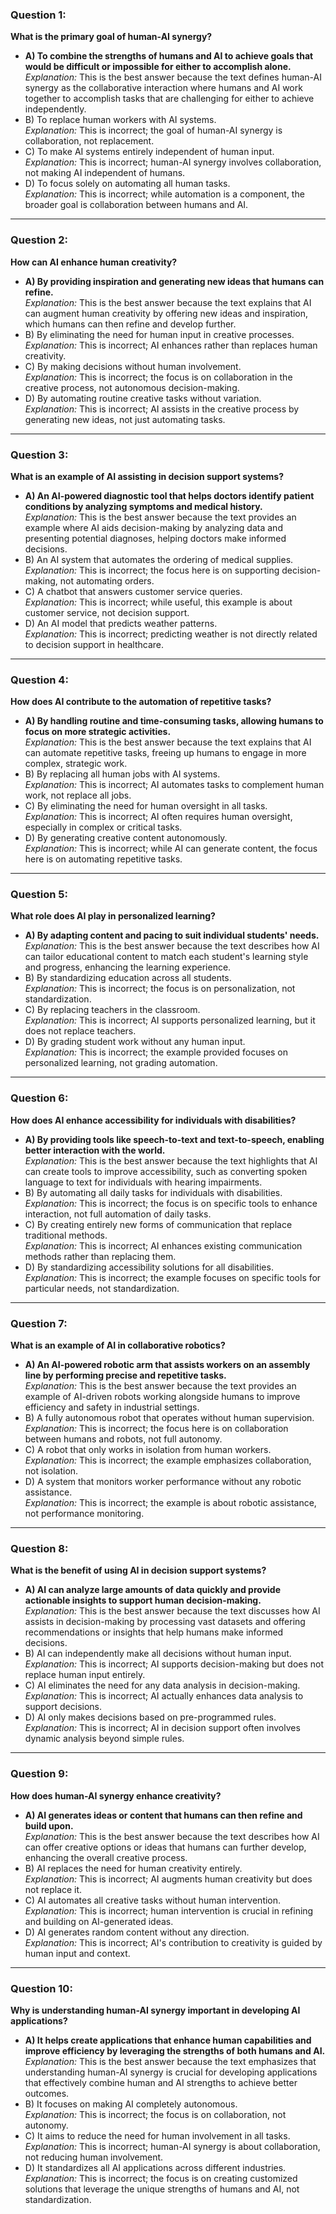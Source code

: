 ### Question 1:
**What is the primary goal of human-AI synergy?**
- **A) To combine the strengths of humans and AI to achieve goals that would be difficult or impossible for either to accomplish alone.**  
  *Explanation:* This is the best answer because the text defines human-AI synergy as the collaborative interaction where humans and AI work together to accomplish tasks that are challenging for either to achieve independently.
- B) To replace human workers with AI systems.  
  *Explanation:* This is incorrect; the goal of human-AI synergy is collaboration, not replacement.
- C) To make AI systems entirely independent of human input.  
  *Explanation:* This is incorrect; human-AI synergy involves collaboration, not making AI independent of humans.
- D) To focus solely on automating all human tasks.  
  *Explanation:* This is incorrect; while automation is a component, the broader goal is collaboration between humans and AI.

---

### Question 2:
**How can AI enhance human creativity?**
- **A) By providing inspiration and generating new ideas that humans can refine.**  
  *Explanation:* This is the best answer because the text explains that AI can augment human creativity by offering new ideas and inspiration, which humans can then refine and develop further.
- B) By eliminating the need for human input in creative processes.  
  *Explanation:* This is incorrect; AI enhances rather than replaces human creativity.
- C) By making decisions without human involvement.  
  *Explanation:* This is incorrect; the focus is on collaboration in the creative process, not autonomous decision-making.
- D) By automating routine creative tasks without variation.  
  *Explanation:* This is incorrect; AI assists in the creative process by generating new ideas, not just automating tasks.

---

### Question 3:
**What is an example of AI assisting in decision support systems?**
- **A) An AI-powered diagnostic tool that helps doctors identify patient conditions by analyzing symptoms and medical history.**  
  *Explanation:* This is the best answer because the text provides an example where AI aids decision-making by analyzing data and presenting potential diagnoses, helping doctors make informed decisions.
- B) An AI system that automates the ordering of medical supplies.  
  *Explanation:* This is incorrect; the focus here is on supporting decision-making, not automating orders.
- C) A chatbot that answers customer service queries.  
  *Explanation:* This is incorrect; while useful, this example is about customer service, not decision support.
- D) An AI model that predicts weather patterns.  
  *Explanation:* This is incorrect; predicting weather is not directly related to decision support in healthcare.

---

### Question 4:
**How does AI contribute to the automation of repetitive tasks?**
- **A) By handling routine and time-consuming tasks, allowing humans to focus on more strategic activities.**  
  *Explanation:* This is the best answer because the text explains that AI can automate repetitive tasks, freeing up humans to engage in more complex, strategic work.
- B) By replacing all human jobs with AI systems.  
  *Explanation:* This is incorrect; AI automates tasks to complement human work, not replace all jobs.
- C) By eliminating the need for human oversight in all tasks.  
  *Explanation:* This is incorrect; AI often requires human oversight, especially in complex or critical tasks.
- D) By generating creative content autonomously.  
  *Explanation:* This is incorrect; while AI can generate content, the focus here is on automating repetitive tasks.

---

### Question 5:
**What role does AI play in personalized learning?**
- **A) By adapting content and pacing to suit individual students' needs.**  
  *Explanation:* This is the best answer because the text describes how AI can tailor educational content to match each student's learning style and progress, enhancing the learning experience.
- B) By standardizing education across all students.  
  *Explanation:* This is incorrect; the focus is on personalization, not standardization.
- C) By replacing teachers in the classroom.  
  *Explanation:* This is incorrect; AI supports personalized learning, but it does not replace teachers.
- D) By grading student work without any human input.  
  *Explanation:* This is incorrect; the example provided focuses on personalized learning, not grading automation.

---

### Question 6:
**How does AI enhance accessibility for individuals with disabilities?**
- **A) By providing tools like speech-to-text and text-to-speech, enabling better interaction with the world.**  
  *Explanation:* This is the best answer because the text highlights that AI can create tools to improve accessibility, such as converting spoken language to text for individuals with hearing impairments.
- B) By automating all daily tasks for individuals with disabilities.  
  *Explanation:* This is incorrect; the focus is on specific tools to enhance interaction, not full automation of daily tasks.
- C) By creating entirely new forms of communication that replace traditional methods.  
  *Explanation:* This is incorrect; AI enhances existing communication methods rather than replacing them.
- D) By standardizing accessibility solutions for all disabilities.  
  *Explanation:* This is incorrect; the example focuses on specific tools for particular needs, not standardization.

---

### Question 7:
**What is an example of AI in collaborative robotics?**
- **A) An AI-powered robotic arm that assists workers on an assembly line by performing precise and repetitive tasks.**  
  *Explanation:* This is the best answer because the text provides an example of AI-driven robots working alongside humans to improve efficiency and safety in industrial settings.
- B) A fully autonomous robot that operates without human supervision.  
  *Explanation:* This is incorrect; the focus here is on collaboration between humans and robots, not full autonomy.
- C) A robot that only works in isolation from human workers.  
  *Explanation:* This is incorrect; the example emphasizes collaboration, not isolation.
- D) A system that monitors worker performance without any robotic assistance.  
  *Explanation:* This is incorrect; the example is about robotic assistance, not performance monitoring.

---

### Question 8:
**What is the benefit of using AI in decision support systems?**
- **A) AI can analyze large amounts of data quickly and provide actionable insights to support human decision-making.**  
  *Explanation:* This is the best answer because the text discusses how AI assists in decision-making by processing vast datasets and offering recommendations or insights that help humans make informed decisions.
- B) AI can independently make all decisions without human input.  
  *Explanation:* This is incorrect; AI supports decision-making but does not replace human input entirely.
- C) AI eliminates the need for any data analysis in decision-making.  
  *Explanation:* This is incorrect; AI actually enhances data analysis to support decisions.
- D) AI only makes decisions based on pre-programmed rules.  
  *Explanation:* This is incorrect; AI in decision support often involves dynamic analysis beyond simple rules.

---

### Question 9:
**How does human-AI synergy enhance creativity?**
- **A) AI generates ideas or content that humans can then refine and build upon.**  
  *Explanation:* This is the best answer because the text describes how AI can offer creative options or ideas that humans can further develop, enhancing the overall creative process.
- B) AI replaces the need for human creativity entirely.  
  *Explanation:* This is incorrect; AI augments human creativity but does not replace it.
- C) AI automates all creative tasks without human intervention.  
  *Explanation:* This is incorrect; human intervention is crucial in refining and building on AI-generated ideas.
- D) AI generates random content without any direction.  
  *Explanation:* This is incorrect; AI's contribution to creativity is guided by human input and context.

---

### Question 10:
**Why is understanding human-AI synergy important in developing AI applications?**
- **A) It helps create applications that enhance human capabilities and improve efficiency by leveraging the strengths of both humans and AI.**  
  *Explanation:* This is the best answer because the text emphasizes that understanding human-AI synergy is crucial for developing applications that effectively combine human and AI strengths to achieve better outcomes.
- B) It focuses on making AI completely autonomous.  
  *Explanation:* This is incorrect; the focus is on collaboration, not autonomy.
- C) It aims to reduce the need for human involvement in all tasks.  
  *Explanation:* This is incorrect; human-AI synergy is about collaboration, not reducing human involvement.
- D) It standardizes all AI applications across different industries.  
  *Explanation:* This is incorrect; the focus is on creating customized solutions that leverage the unique strengths of humans and AI, not standardization.
